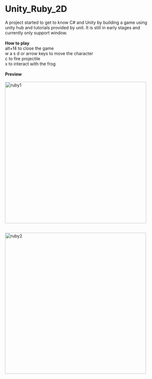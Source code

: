 # Unity_Ruby_2D

A project started to get to know C# and Unity by building a game using unity hub and tutorials provided by unit.
It is still in early stages and currently only support window. </br> </br>
<b> How to play </b> </br>
alt+f4 to close the game </br>
w a s d or arrow keys to move the character </br>
c to fire projectile </br>
x to interact with the frog </br></br>
<b> Preview </b> </br></br>
<img width="465" alt="ruby1" src="https://user-images.githubusercontent.com/36710730/144092561-680810f1-022f-4c71-a61d-a9205cb754ce.PNG"> </br></br>

<img width="464" alt="ruby2" src="https://user-images.githubusercontent.com/36710730/144092643-3ac43586-759d-46db-8f2c-19a8a75b3e21.PNG">
